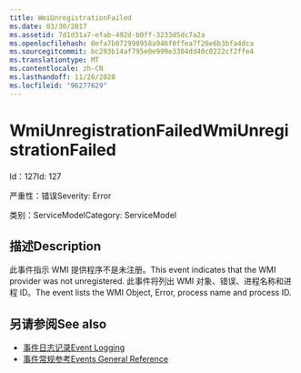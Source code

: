 ```yaml
---
title: WmiUnregistrationFailed
ms.date: 03/30/2017
ms.assetid: 7d1d31a7-efab-492d-b0ff-3233d5dc7a2a
ms.openlocfilehash: 0efa7b072998958a946f0ffea7f26e6b3bfa4dca
ms.sourcegitcommit: bc293b14af795e0e999e3304dd40c0222cf2ffe4
ms.translationtype: MT
ms.contentlocale: zh-CN
ms.lasthandoff: 11/26/2020
ms.locfileid: "96277629"
---
```

# <a name="wmiunregistrationfailed"></a><span data-ttu-id="6771c-102">WmiUnregistrationFailed</span><span class="sxs-lookup"><span data-stu-id="6771c-102">WmiUnregistrationFailed</span></span>

<span data-ttu-id="6771c-103">Id：127</span><span class="sxs-lookup"><span data-stu-id="6771c-103">Id: 127</span></span>  
  
 <span data-ttu-id="6771c-104">严重性：错误</span><span class="sxs-lookup"><span data-stu-id="6771c-104">Severity: Error</span></span>  
  
 <span data-ttu-id="6771c-105">类别：ServiceModel</span><span class="sxs-lookup"><span data-stu-id="6771c-105">Category: ServiceModel</span></span>  
  
## <a name="description"></a><span data-ttu-id="6771c-106">描述</span><span class="sxs-lookup"><span data-stu-id="6771c-106">Description</span></span>  

 <span data-ttu-id="6771c-107">此事件指示 WMI 提供程序不是未注册。</span><span class="sxs-lookup"><span data-stu-id="6771c-107">This event indicates that the WMI provider was not unregistered.</span></span> <span data-ttu-id="6771c-108">此事件将列出 WMI 对象、错误、进程名称和进程 ID。</span><span class="sxs-lookup"><span data-stu-id="6771c-108">The event lists the WMI Object, Error, process name and process ID.</span></span>  
  
## <a name="see-also"></a><span data-ttu-id="6771c-109">另请参阅</span><span class="sxs-lookup"><span data-stu-id="6771c-109">See also</span></span>

- [<span data-ttu-id="6771c-110">事件日志记录</span><span class="sxs-lookup"><span data-stu-id="6771c-110">Event Logging</span></span>](index.md)
- [<span data-ttu-id="6771c-111">事件常规参考</span><span class="sxs-lookup"><span data-stu-id="6771c-111">Events General Reference</span></span>](events-general-reference.md)
